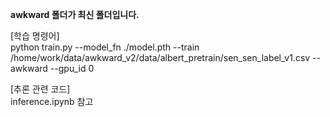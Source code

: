 **awkward 폴더가 최신 폴더입니다.**

[학습 명령어]<br>
python train.py --model_fn ./model.pth --train /home/work/data/awkward_v2/data/albert_pretrain/sen_sen_label_v1.csv --awkward --gpu_id 0</br>

[추론 관련 코드]<br>
inference.ipynb 참고


